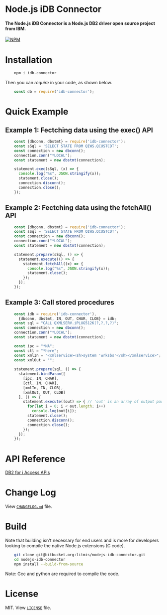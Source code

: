 # Node.js iDB Connector

#### The Node.js iDB Connector is a Node.js DB2 driver open source project from IBM. 

[![NPM](https://nodei.co/npm/idb-connector.png?downloads=true&downloadRank=true)](https://nodei.co/npm/idb-connector/)

# Installation

```sh
    npm i idb-connector
```
Then you can _require_ in your code, as shown below.


```js
    const db = require('idb-connector');
```


# Quick Example

## Example 1: Fectching data using the exec() API
```js
    const {dbconn, dbstmt} = require('idb-connector');
    const sSql = 'SELECT STATE FROM QIWS.QCUSTCDT';
    const connection = new dbconn();
    connection.conn("*LOCAL");
    const statement = new dbstmt(connection);

    statement.exec(sSql, (x) => {
      console.log("%s", JSON.stringify(x));
      statement.close();
      connection.disconn();
      connection.close();
    });
```

## Example 2: Fectching data using the fetchAll() API
```js
    const {dbconn, dbstmt} = require('idb-connector');
    const sSql = 'SELECT STATE FROM QIWS.QCUSTCDT';
    const connection = new dbconn();
    connection.conn("*LOCAL");
    const statement = new dbstmt(connection);

    statement.prepare(sSql, () => {
      statement.execute(() => {
        statement.fetchAll((x) => { 
          console.log("%s", JSON.stringify(x));
          statement.close();
        });
      });
    });
```

## Example 3: Call stored procedures
```js
    const idb = require('idb-connector'),
      {dbconn, dbstmt, IN, OUT, CHAR, CLOB} = idb;
    const sql = "CALL QXMLSERV.iPLUG512K(?,?,?,?)";
    const connection = new dbconn();
    connection.conn("*LOCAL");
    const statement = new dbstmt(connection);

    const ipc = "*NA";
    const ctl = "*here";
    const xmlIn = "<xmlservice><sh>system 'wrksbs'</sh></xmlservice>";
    const xmlOut = "";
    
    statement.prepare(sql, () => {
      statement.bindParam([
        [ipc, IN, CHAR],
        [ctl, IN, CHAR],
        [xmlIn, IN, CLOB],
        [xmlOut, OUT, CLOB]
      ], () => {
        statement.execute((out) => { // 'out' is an array of output params
          for(let i = 0; i < out.length; i++)
            console.log(out[i]);
          statement.close();
          connection.disconn();
          connection.close();
        });
      });
    });
```

# API Reference
[DB2 for i Access APIs](https://bitbucket.org/litmis/nodejs-idb-connector/src/master/docs/README.md)

# Change Log
View [`CHANGELOG.md`](https://bitbucket.org/litmis/nodejs-idb-connector/src/master/CHANGELOG.md) file.

# Build
Note that building isn't necessary for end users and is more for developers looking to compile the native Node.js extensions (C code).

```sh
    git clone git@bitbucket.org:litmis/nodejs-idb-connector.git
    cd nodejs-idb-connector
    npm install --build-from-source
```	
Note: Gcc and python are required to compile the code.   

# License
MIT.  View [`LICENSE`](https://bitbucket.org/litmis/nodejs-idb-connector/src/master/LICENSE) file.